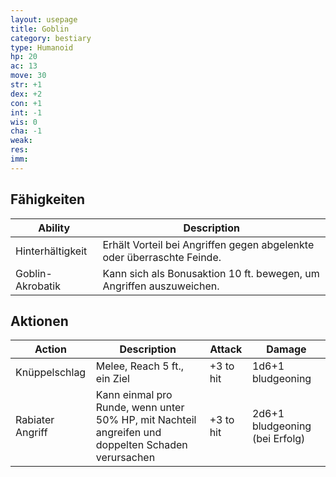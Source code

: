 ```yaml
---
layout: usepage
title: Goblin
category: bestiary
type: Humanoid
hp: 20
ac: 13
move: 30
str: +1
dex: +2
con: +1
int: -1
wis: 0
cha: -1
weak:
res:
imm:
---
```


<!--more-->

## Fähigkeiten

| Ability          | Description                                                            |
|------------------|------------------------------------------------------------------------|
| Hinterhältigkeit | Erhält Vorteil bei Angriffen gegen abgelenkte oder überraschte Feinde. |
| Goblin-Akrobatik | Kann sich als Bonusaktion 10 ft. bewegen, um Angriffen auszuweichen.   |

## Aktionen

| Action           | Description                                                                                        | Attack    | Damage                         |
|------------------|----------------------------------------------------------------------------------------------------|-----------|--------------------------------|
| Knüppelschlag    | Melee, Reach 5 ft., ein Ziel                                                                       | +3 to hit | 1d6+1 bludgeoning              |
| Rabiater Angriff | Kann einmal pro Runde, wenn unter 50% HP, mit Nachteil angreifen und doppelten Schaden verursachen | +3 to hit | 2d6+1 bludgeoning (bei Erfolg) |